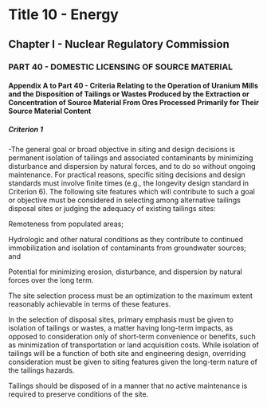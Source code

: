 
# Title 10 - Energy
## Chapter I - Nuclear Regulatory Commission
### PART 40 - DOMESTIC LICENSING OF SOURCE MATERIAL
#### Appendix A to Part 40 - Criteria Relating to the Operation of Uranium Mills and the Disposition of Tailings or Wastes Produced by the Extraction or Concentration of Source Material From Ores Processed Primarily for Their Source Material Content
##### Criterion 1

-The general goal or broad objective in siting and design decisions is permanent isolation of tailings and associated contaminants by minimizing disturbance and dispersion by natural forces, and to do so without ongoing maintenance. For practical reasons, specific siting decisions and design standards must involve finite times (e.g., the longevity design standard in Criterion 6). The following site features which will contribute to such a goal or objective must be considered in selecting among alternative tailings disposal sites or judging the adequacy of existing tailings sites:

Remoteness from populated areas;

Hydrologic and other natural conditions as they contribute to continued immobilization and isolation of contaminants from groundwater sources; and

Potential for minimizing erosion, disturbance, and dispersion by natural forces over the long term.

The site selection process must be an optimization to the maximum extent reasonably achievable in terms of these features.

In the selection of disposal sites, primary emphasis must be given to isolation of tailings or wastes, a matter having long-term impacts, as opposed to consideration only of short-term convenience or benefits, such as minimization of transportation or land acquisition costs. While isolation of tailings will be a function of both site and engineering design, overriding consideration must be given to siting features given the long-term nature of the tailings hazards.

Tailings should be disposed of in a manner that no active maintenance is required to preserve conditions of the site.
